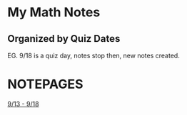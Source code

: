 # My Math Notes

## Organized by Quiz Dates
EG. 9/18 is a quiz day, notes stop then, new notes created.

# NOTEPAGES

[9/13 - 9/18](/mathshtufs/set1)
